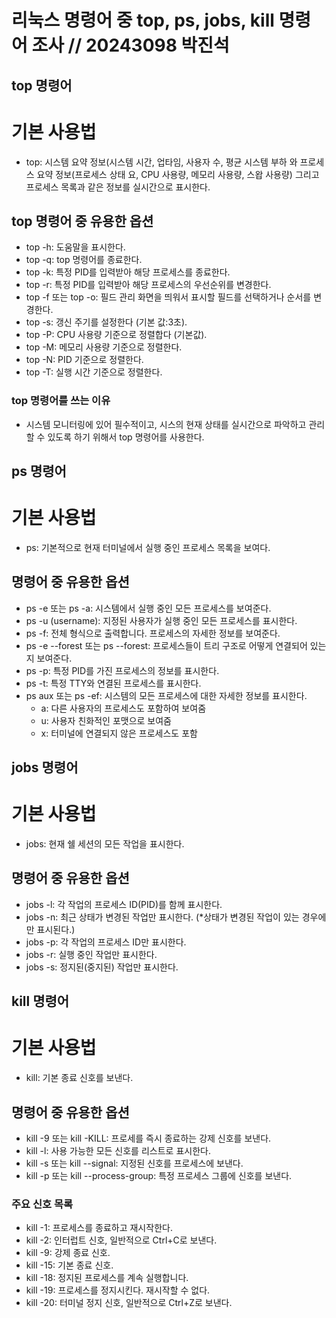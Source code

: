 리눅스 명령어 중 top, ps, jobs, kill 명령어 조사          //  20243098 박진석
==================================================


top 명령어
-------------

# 기본 사용법
  - top: 시스템 요약 정보(시스템 시간, 업타임, 사용자 수, 평균 시스템 부하 와 프로세스 요약 정보(프로세스 상태 요, CPU 사용량, 메모리 사용량, 스왑 사용량) 그리고 프로세스 목록과 같은 정보를 실시간으로 표시한다.
 
## top 명령어 중 유용한 옵션

  - top -h: 도움말을 표시한다.
  - top -q: top 명령어를 종료한다.
  - top -k: 특정 PID를 입력받아 해당 프로세스를 종료한다.
  - top -r: 특정 PID를 입력받아 해당 프로세스의 우선순위를 변경한다.
  - top -f 또는 top -o: 필드 관리 화면을 띄워서 표시할 필드를 선택하거나 순서를 변경한다.
  - top -s: 갱신 주기를 설정한다 (기본 값:3초).
  - top -P: CPU 사용량 기준으로 정렬합다 (기본값).
  - top -M: 메모리 사용량 기준으로 정렬한다.
  - top -N: PID 기준으로 정렬한다.
  - top -T: 실행 시간 기준으로 정렬한다.

### top 명령어를 쓰는 이유
  - 시스템 모니터링에 있어 필수적이고, 시스의 현재 상태를 실시간으로 파악하고 관리할 수 있도록 하기 위해서 top 명령어를 사용한다.


ps 명령어
------------

# 기본 사용법
  - ps: 기본적으로 현재 터미널에서 실행 중인 프로세스 목록을 보여다.

## 명령어 중 유용한 옵션
  - ps -e 또는 ps -a: 시스템에서 실행 중인 모든 프로세스를 보여준다.
  - ps -u (username): 지정된 사용자가 실행 중인 모든 프로세스를 표시한다.
  - ps -f: 전체 형식으로 출력합니다. 프로세스의 자세한 정보를 보여준다.
  - ps -e --forest 또는 ps --forest: 프로세스들이 트리 구조로 어떻게 연결되어 있는지 보여준다.
  - ps -p: 특정 PID를 가진 프로세스의 정보를 표시한다.
  - ps -t: 특정 TTY와 연결된 프로세스를 표시한다.
  - ps aux 또는 ps -ef: 시스템의 모든 프로세스에 대한 자세한 정보를 표시한다.
    - a: 다른 사용자의 프로세스도 포함하여 보여줌
    - u: 사용자 친화적인 포맷으로 보여줌
    - x: 터미널에 연결되지 않은 프로세스도 포함


jobs 명령어
---------------

# 기본 사용법
  - jobs: 현재 쉘 세션의 모든 작업을 표시한다.

## 명령어 중 유용한 옵션
  - jobs -l: 각 작업의 프로세스 ID(PID)를 함께 표시한다.
  - jobs -n: 최근 상태가 변경된 작업만 표시한다. (*상태가 변경된 작업이 있는 경우에만 표시된다.)
  - jobs -p: 각 작업의 프로세스 ID만 표시한다.
  - jobs -r: 실행 중인 작업만 표시한다.
  - jobs -s: 정지된(중지된) 작업만 표시한다.


kill 명령어
-----------------

# 기본 사용법
  - kill: 기본 종료 신호를 보낸다.

## 명령어 중 유용한 옵션
  - kill -9 또는 kill -KILL: 프로세를 즉시 종료하는 강제 신호를 보낸다.
  - kill -l: 사용 가능한 모든 신호를 리스트로 표시한다.
  - kill -s 또는 kill --signal: 지정된 신호를 프로세스에 보낸다.
  - kill -p 또는 kill --process-group: 특정 프로세스 그룹에 신호를 보낸다.

### 주요 신호 목록
  - kill -1: 프로세스를 종료하고 재시작한다.
  - kill -2: 인터럽트 신호, 일반적으로 Ctrl+C로 보낸다.
  - kill -9: 강제 종료 신호.
  - kill -15: 기본 종료 신호.
  - kill -18: 정지된 프로세스를 계속 실행합니다.
  - kill -19: 프로세스를 정지시킨다. 재시작할 수 없다.
  - kill -20: 터미널 정지 신호, 일반적으로 Ctrl+Z로 보낸다.
